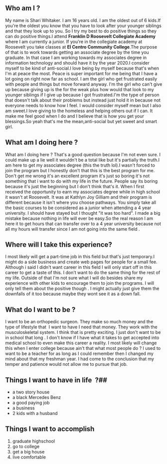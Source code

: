 ## Who am I ? ##
My name is Shari Whitaker. I am 16 years old. I am the oldest out of 6 kids.If you're the oldest you know that you have to look after your younger siblings and that they look up to you. So I try my best to do positive things so they can do positive things.I attend **Franklin D Roosevelt Collegiate Academy** where I am currently a junior. If you're in the collegiate academy at Roosevelt you take classes at **El Centro Community College**.The purpose of that is to work towards getting an associate degree by the time you graduate. In that case I am working towards my associates degree in information technology and should have it by the year 2020.I consider myself to be kind of anti-social.I love being by myself because that's when I'm at peace the most. Peace is super important for me being that I have a lot going on right now far as school. I am the girl who get frustrated easily with people and things but move forward anyway. I'm the girl who can't give up because giving up is the for the weak plus how would that look to my younger siblings if I give up because I got frustrated.I'm the type of person that doesn't talk about their problems but instead just hold it in because not everyone needs to know how I feel. I would consider myself mean but I also am sweet.I love giving to the homeless and helping others out if I can. It make me feel good when I do and I believe that is how you get your blessings.So yeah that's me the mean,anti-social but yet sweet and smart girl.

## What am I doing here ? ##
What am I doing here ? That's a good question because I'm not even sure. I could make up a lie well it wouldn't be a total like but it's partially the truth.I am here to get my associates degree (this the truth lol).I wasn't forced to join the program but I honestly don't that this is the best program for me. Don't get me wrong it's an excellent program it's just so boring it's not something that i want to do with my life in the future. People say its boring because it's just the beginning but I don't think that's it. When I first received the opportunity to earn my associates degree while in high school it wasn't at Roosevelt. It was at Kathlyn Joy Gilliam and their program is different because it isn't where you choose pathways. You simply take all the basic courses to be considered as a junior when attending a 4 year university. I should have stayed but I thought "it was too hard". I made a big mistake because nothing in life will ever be easy.So the real reason I am here it to get hours that can transfer over to a 4 year university because not all my hours will transfer since I am not going into the same field .

## Where will I take this experience? ##
I most likely will get a part-time job in this field but that's just temporary.I might do a side business and create web pages for people for a small fee. Although i said I didn't want career in this field I will only start off in this career to get a taste of this. I don't want to do the same thing for the rest of my life. Outside of that I'm not sure what I will do besides share my experience with other kids to encourage them to join the programs. I will only tell them about the positive though . I might actually just give them the downfalls of it too because maybe they wont see it as a down fall.

## What do I want to be ? ##
I want to be an orthopedic surgeon. They make so much money and the type of lifestyle that  I want to have I need that money. They work with the musculoskeletal system. I think that is pretty exciting. I just don't want to be in school that long . I don't know if I have what it takes to get accepted into medical school to even make this career a reality. I most likely will change this when I enter college because ain't that what most people do ? I used to want to be a teacher for as long as I could remember then I changed my mind about that my freshman year. I had come to the conclusion that my temper and patience would not allow me to pursue that job.

## Things I want to have in life  ?##
* a two story house
* a black Mercedes Benz
* a good paying job
* a business
* 2 kids with a husband
## Things I want to accomplish ##
1. graduate highschool
2. go to college
3. get a big house
4. live comfortable
